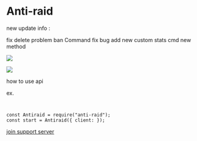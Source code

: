 # Anti-raid

new update info :

fix delete problem
ban Command fix bug
add new custom stats cmd
new method


<a href="https://www.npmjs.com/package/anti-raid" ><img src="https://img.shields.io/npm/v/anti-raid.svg?maxAge=3600" ></a>

<a href="https://www.npmjs.com/package/anti-raid" ><img src="https://img.shields.io/npm/dt/anti-raid.svg?maxAge=3600" ></a>

how to use api

ex.
```


const Antiraid = require("anti-raid");
const start = Antiraid({ client: });

```

[join support server](https://discord.gg/uSVhXHK)
